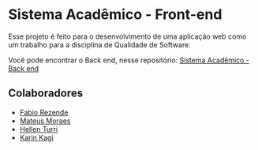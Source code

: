 # Sistema Acadêmico - Front-end

Esse projeto é feito para o desenvolvimento de uma aplicação web como um trabalho para a disciplina de Qualidade de Software.

Você pode encontrar o Back end, nesse repositório: [Sistema Acadêmico - Back end](https://github.com/Rezende-Fabio/academic-system-back)

## Colaboradores

- [Fabio Rezende](https://github.com/Rezende-Fabio)
- [Mateus Moraes](https://github.com/Mateus11Toledo)
- [Hellen Turri](https://github.com/hellenTurri)
- [Karin Kagi](https://github.com/karinkagi)
